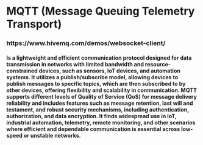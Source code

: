 <h1>MQTT (Message Queuing Telemetry Transport)</h1>

<h3>https://www.hivemq.com/demos/websocket-client/</h3>

<h4>Is a lightweight and efficient communication protocol designed for data transmission in networks with limited bandwidth and resource-constrained devices, such as sensors, IoT devices, and automation systems. It utilizes a publish/subscribe model, allowing devices to publish messages to specific topics, which are then subscribed to by other devices, offering flexibility and scalability in communication. MQTT supports different levels of Quality of Service (QoS) for message delivery reliability and includes features such as message retention, last will and testament, and robust security mechanisms, including authentication, authorization, and data encryption. It finds widespread use in IoT, industrial automation, telemetry, remote monitoring, and other scenarios where efficient and dependable communication is essential across low-speed or unstable networks.</h4>

